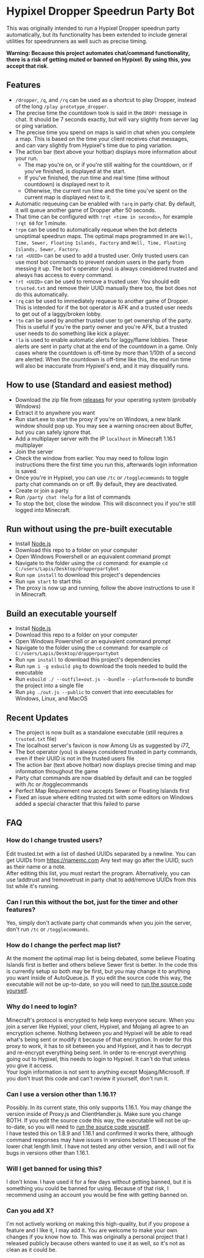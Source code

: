 # Hypixel Dropper Speedrun Party Bot
This was originally intended to run a Hypixel Dropper speedrun party automatically, but its functionality has been extended to include general utilities for speedrunners as well such as precise timing.

**Warning: Because this project automates chat/command functionality, there is a risk of getting muted or banned on Hypixel. By using this, you accept that risk.**

## Features
- `/dropper`, `/q`, and `/rq` can be used as a shortcut to play Dropper, instead of the long `/play prototype_dropper`.
- The precise time the countdown took is said in the `DROP!` message in chat. It should be 7 seconds exactly, but will vary slightly from server lag or ping variation.
- The precise time you spend on maps is said in chat when you complete a map. This is based on the time your client receives chat messages, and can vary slightly from Hypixel's time due to ping variation.
- The action bar (text above your hotbar) displays more information about your run.
  - The map you're on, or if you're still waiting for the countdown, or if you've finished, is displayed at the start.
  - If you've finished, the run time and real time (time without countdown) is displayed next to it.
  - Otherwise, the current run time and the time you've spent on the current map is displayed next to it.
- Automatic requeuing can be enabled with `!arq` in party chat. By default, it will queue another game of Dropper after 50 seconds.
- That time can be configured with `!rqt <time in seconds>`, for example `!rqt 60` for 1 minute.
- `!rpm` can be used to automatically requeue when the bot detects unoptimal speedrun maps. The optimal maps programmed in are `Well, Time, Sewer, Floating Islands, Factory` and `Well, Time, Floating Islands, Sewer, Factory`.
- `!at <UUID>` can be used to add a trusted user. Only trusted users can use most bot commands to prevent random users in the party from messing it up. The bot's operator (you) is always considered trusted and always has access to every command.
- `!rt <UUID>` can be used to remove a trusted user. You should edit `trusted.txt` and remove their UUID manually there too, the bot does not do this automatically.
- `!rq` can be used to immediately requeue to another game of Dropper. This is intended for if the bot operator is AFK and a trusted user needs to get out of a laggy/broken lobby.
- `!to` can be used by another trusted user to get ownership of the party. This is useful if you're the party owner and you're AFK, but a trusted user needs to do something like kick a player.
- `!la` is used to enable automatic alerts for laggy/flame lobbies. These alerts are sent in party chat at the end of the countdown in a game. Only cases where the countdown is off-time by more than 1/10th of a second are alerted. When the countdown is off-time like this, the end run time will also be inaccurate from Hypixel's end, and it may disqualify runs.

## How to use (Standard and easiest method)
- Download the zip file from [releases](https://github.com/LapisHusky/dropperpartybot/releases) for your operating system (probably Windows)
- Extract it to anywhere you want
- Run start.exe to start the proxy if you're on Windows, a new blank window should pop up. You may see a warning onscreen about Buffer, but you can safely ignore that.
- Add a multiplayer server with the IP `localhost` in Minecraft 1.16.1 multiplayer
- Join the server
- Check the window from earlier. You may need to follow login instructions there the first time you run this, afterwards login information is saved.
- Once you're in Hypixel, you can use `/tc` or `/togglecommands` to toggle party chat commands on or off. By default, they are deactivated.
- Create or join a party
- Run `/party chat !help` for a list of commands
- To stop the bot, close the window. This will disconnect you if you're still logged into Minecraft.

## Run without using the pre-built executable
- Install [Node.js](https://nodejs.org/en/download/)
- Download this repo to a folder on your computer
- Open Windows Powershell or an equivalent command prompt
- Navigate to the folder using the `cd` command: for example `cd C:/users/Lapis/Desktop/dropperpartybot`
- Run `npm install` to download this project's dependencies
- Run `npm start` to start this
- The proxy is now up and running, follow the above instructions to use it in Minecraft.

## Build an executable yourself
- Install [Node.js](https://nodejs.org/en/download/)
- Download this repo to a folder on your computer
- Open Windows Powershell or an equivalent command prompt
- Navigate to the folder using the `cd` command: for example `cd C:/users/Lapis/Desktop/dropperpartybot`
- Run `npm install` to download this project's dependencies
- Run `npm i -g esbuild pkg` to download the tools needed to build the executable
- Run `esbuild ./ --outfile=out.js --bundle --platform=node` to bundle the project into a single file
- Run `pkg ./out.js --public` to convert that into executables for Windows, Linux, and MacOS

## Recent Updates
- The project is now built as a standalone executable (still requires a `trusted.txt` file)
- The localhost server's favicon is now Among Us as suggested by i77_
- The bot operator (you) is always considered trusted in party commands, even if their UUID is not in the trusted users file
- The action bar (text above hotbar) now displays precise timing and map information throughout the game
- Party chat commands are now disabled by default and can be toggled with /tc or /togglecommands
- Perfect Map Requirement now accepts Sewer or Floating Islands first
- Fixed an issue where editing trusted.txt with some editors on Windows added a special character that this failed to parse

## FAQ
### How do I change trusted users?
Edit trusted.txt with a list of dashed UUIDs separated by a newline. You can get UUIDs from https://namemc.com Any text may go after the UUID, such as their name or a note.\
After editing this list, you must restart the program. Alternatively, you can use !addtrust and !removetrust in party chat to add/remove UUIDs from this list while it's running.

### Can I run this without the bot, just for the timer and other features?
Yes, simply don't activate party chat commands when you join the server, don't run `/tc` or `/togglecommands`.

### How do I change the perfect map list?
At the moment the optimal map list is being debated, some believe Floating Islands first is better and others believe Sewer first is better. In the code this is currently setup so both may be first, but you may change it to anything you want inside of AutoQueue.js. If you edit the source code this way, the executable will not be up-to-date, so you will need to [run the source code yourself](#Run-without-using-the-pre-built-executable).

### Why do I need to login?
Minecraft's protocol is encrypted to help keep everyone secure. When you join a server like Hypixel, your client, Hypixel, and Mojang all agree to an encryption scheme. Nothing between you and Hypixel will be able to read what's being sent or modify it because of that encryption. In order for this proxy to work, it has to sit between you and Hypixel, and it has to decrypt and re-encrypt everything being sent. In order to re-encrypt everything going out to Hypixel, this needs to login to Hypixel. It can't do that unless you give it access.\
Your login information is not sent to anything except Mojang/Microsoft. If you don't trust this code and can't review it yourself, don't run it.

### Can I use a version other than 1.16.1?
Possibly. In its current state, this only supports 1.16.1. You may change the version inside of Proxy.js and ClientHandler.js. Make sure you change BOTH. If you edit the source code this way, the executable will not be up-to-date, so you will need to [run the source code yourself](#Run-without-using-the-pre-built-executable).\
I have tested this on 1.8.9 and 1.16.1 and confirmed it works there, although command responses may have issues in versions below 1.11 because of the lower chat length limit. I have not tested any other version, and I will not fix bugs in versions other than 1.16.1.

### Will I get banned for using this?
I don't know. I have used it for a few days without getting banned, but it is something you could be banned for using. Because of that risk, I recommend using an account you would be fine with getting banned on.

### Can you add X?
I'm not actively working on making this high-quality, but if you propose a feature and I like it, I may add it. You are welcome to make your own changes if you know how to. This was originally a personal project that I released publicly because others wanted to use it as well, so it's not as clean as it could be.